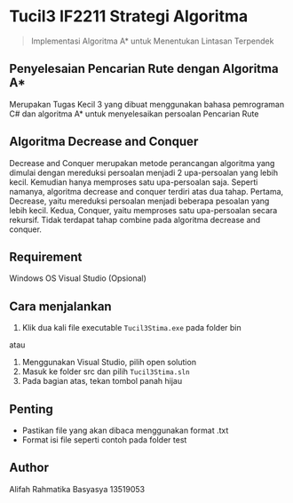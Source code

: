 # Tucil3 IF2211 Strategi Algoritma
> Implementasi Algoritma A* untuk Menentukan Lintasan Terpendek

## Penyelesaian Pencarian Rute dengan Algoritma A*
Merupakan Tugas Kecil 3 yang dibuat menggunakan bahasa pemrograman C# dan algoritma A* untuk menyelesaikan persoalan Pencarian Rute

## Algoritma Decrease and Conquer
Decrease and Conquer merupakan metode perancangan algoritma yang dimulai dengan mereduksi persoalan menjadi 2 upa-persoalan yang lebih kecil. Kemudian hanya memproses satu upa-persoalan saja. Seperti namanya, algoritma decrease and conquer terdiri atas dua tahap. Pertama, Decrease, yaitu mereduksi persoalan menjadi beberapa pesoalan yang lebih kecil. Kedua, Conquer, yaitu memproses satu upa-persoalan secara rekursif. Tidak terdapat tahap combine pada algoritma decrease and conquer.

## Requirement
Windows OS
Visual Studio (Opsional)

## Cara menjalankan
1. Klik dua kali file executable `Tucil3Stima.exe` pada folder bin

atau

1. Menggunakan Visual Studio, pilih open solution
2. Masuk ke folder src dan pilih `Tucil3Stima.sln`
3. Pada bagian atas, tekan tombol panah hijau

## Penting
* Pastikan file yang akan dibaca menggunakan format .txt
* Format isi file seperti contoh pada folder test

## Author
Alifah Rahmatika Basyasya 13519053
